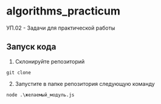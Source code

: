 
# algorithms_practicum

УП.02 - Задачи для практической работы




## Запуск кода

1. Склонируйте репозиторий
```
git clone
```

2. Запустите в папке репозитория следующую команду
```
node .\желаемый_модуль.js
```
